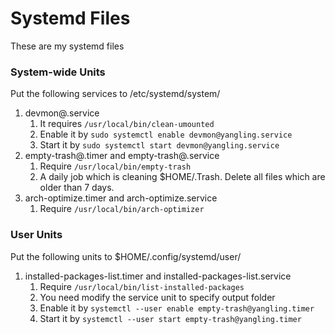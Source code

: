# Systemd Files

These are my systemd files

### System-wide Units

Put the following services to /etc/systemd/system/

1. devmon@.service
    1. It requires `/usr/local/bin/clean-umounted`
    2. Enable it by `sudo systemctl enable devmon@yangling.service`
    3. Start it by `sudo systemctl start devmon@yangling.service`
2. empty-trash@.timer and empty-trash@.service
    1. Require `/usr/local/bin/empty-trash`
    2. A daily job which is cleaning $HOME/.Trash. Delete all files which are older than 7 days.
3. arch-optimize.timer and arch-optimize.service
    1. Require `/usr/local/bin/arch-optimizer`

### User Units

Put the following units to $HOME/.config/systemd/user/

1. installed-packages-list.timer and installed-packages-list.service
    1. Require `/usr/local/bin/list-installed-packages`
    2. You need modify the service unit to specify output folder
    3. Enable it by `systemctl --user enable empty-trash@yangling.timer`
    4. Start it by `systemctl --user start empty-trash@yangling.timer`
